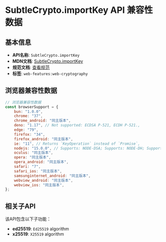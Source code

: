 # SubtleCrypto.importKey API 兼容性数据

## 基本信息

- **API名称**: `SubtleCrypto.importKey`
- **MDN文档**: [SubtleCrypto.importKey](https://developer.mozilla.org/docs/Web/API/SubtleCrypto/importKey)
- **规范文档**: [查看规范](https://w3c.github.io/webcrypto/#SubtleCrypto-method-importKey)
- **标签**: `web-features:web-cryptography`

## 浏览器兼容性数据

```javascript
// 浏览器兼容性数据
const browserSupport = {
    bun: "1.0.0",
    chrome: "37",
    chrome_android: "同主版本",
    deno: "1.17", // Not supported: ECDSA P-521, ECDH P-521.,
    edge: "79",
    firefox: "34",
    firefox_android: "同主版本",
    ie: "11", // Returns `KeyOperation` instead of `Promise`,
    nodejs: "15.0.0", // Supports: NODE-DSA; Supports: NODE-DH; Supports: NODE-SCRYPT,
    oculus: "同主版本",
    opera: "同主版本",
    opera_android: "同主版本",
    safari: "7",
    safari_ios: "同主版本",
    samsunginternet_android: "同主版本",
    webview_android: "同主版本",
    webview_ios: "同主版本",
};

```

## 相关子API

该API包含以下子功能：

- **ed25519**: `Ed25519` algorithm
- **x25519**: `X25519` algorithm

